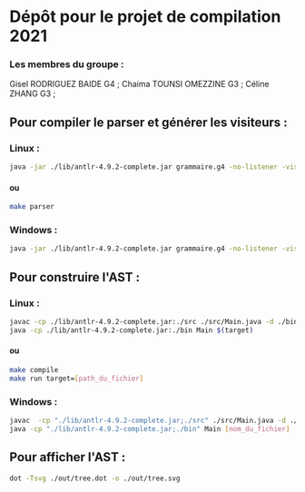 # Dépôt pour le projet de compilation 2021

### Les membres du groupe : 
Gisel RODRIGUEZ BAIDE   G4 ;
Chaima TOUNSI OMEZZINE  G3 ;
Céline ZHANG            G3 ;

## Pour compiler le parser et générer les visiteurs :
### Linux :
```bash 
java -jar ./lib/antlr-4.9.2-complete.jar grammaire.g4 -no-listener -visitor -o ./src/parser
```
#### ou
```bash 
make parser
```

### Windows :
```bash
java -jar ./lib/antlr-4.9.2-complete.jar grammaire.g4 -no-listener -visitor -o ./src/parser
```

## Pour construire l'AST :
### Linux :
```bash
javac -cp ./lib/antlr-4.9.2-complete.jar:./src ./src/Main.java -d ./bin
java -cp ./lib/antlr-4.9.2-complete.jar:./bin Main $(target)
```
#### ou
```bash
make compile
make run target=[path_du_fichier]
``` 

### Windows :
```bash
javac  -cp "./lib/antlr-4.9.2-complete.jar;./src" ./src/Main.java -d ./bin
java -cp "./lib/antlr-4.9.2-complete.jar;./bin" Main [nom_du_fichier]
```

## Pour afficher l'AST :
```bash
dot -Tsvg ./out/tree.dot -o ./out/tree.svg
```
